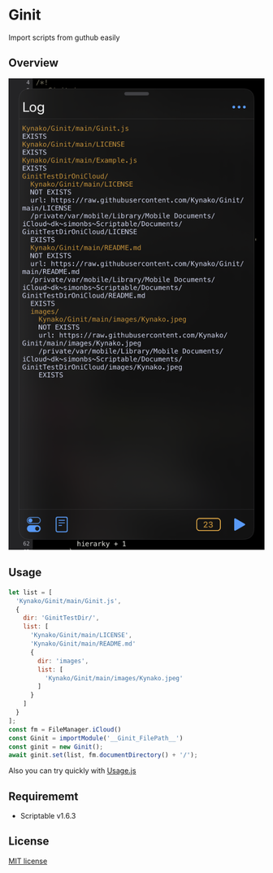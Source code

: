 # Ginit
Import scripts from guthub easily

## Overview
![Image](images/OVERVIEW_1.png)

## Usage
```javascript
let list = [
  'Kynako/Ginit/main/Ginit.js',
  {
    dir: 'GinitTestDir/',
    list: [
      'Kynako/Ginit/main/LICENSE',
      'Kynako/Ginit/main/README.md'
      {
        dir: 'images',
        list: [
          'Kynako/Ginit/main/images/Kynako.jpeg'
        ]
      }
    ]
  }
];
const fm = FileManager.iCloud()
const Ginit = importModule('__Ginit_FilePath__')
const ginit = new Ginit();
await ginit.set(list, fm.documentDirectory() + '/');
```

Also you can try quickly with [Usage.js](/Usage.js)
## Requirememt
- Scriptable v1.6.3

## License
[MIT license](/LICENSE)
